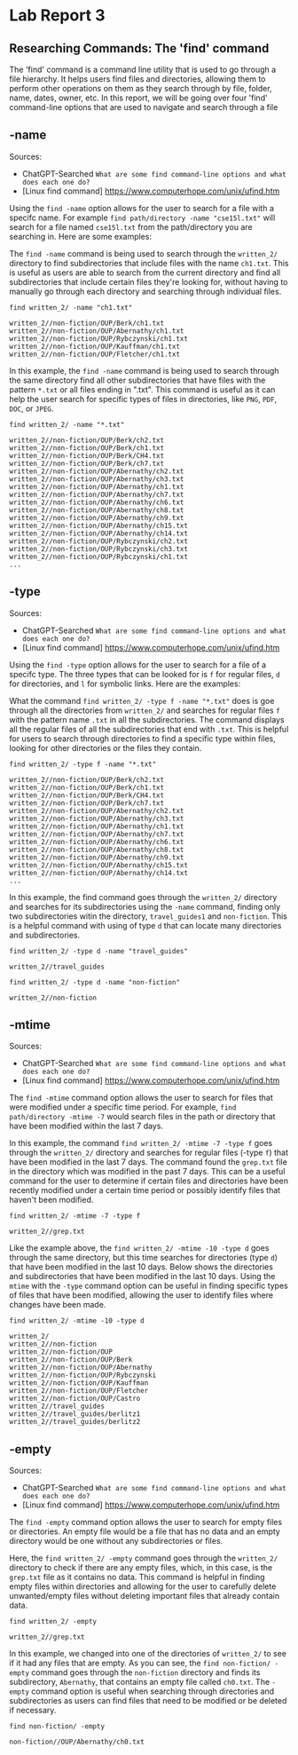 # Lab Report 3 

## Researching Commands: The 'find' command

The 'find' command is a command line utility that is used to go through a file hierarchy. It helps users find files and directories, allowing them to perform other operations on them as they search through by file, folder, name, dates, owner, etc. In this report, we will be going over four 'find' command-line options that are used to navigate and search through a file

## -name 
Sources:
* ChatGPT-Searched `What are some find command-line options and what does each one do?`
* [Linux find command] https://www.computerhope.com/unix/ufind.htm


Using the  `find -name` option allows for the user to search for a file with a specifc name. For example `find path/directory -name "cse15l.txt"` will search for a file named `cse15l.txt` from the path/directory you are searching in. Here are some examples:

The `find -name` command is being used to search through the `written_2/` directory to find subdirectories that include files with the name `ch1.txt`. This is useful as users are able to search from the current directory and find all subdirectories that include certain files they're looking for, without having to manually go through each directory and searching through individual files. 
```
find written_2/ -name "ch1.txt"

written_2//non-fiction/OUP/Berk/ch1.txt
written_2//non-fiction/OUP/Abernathy/ch1.txt
written_2//non-fiction/OUP/Rybczynski/ch1.txt
written_2//non-fiction/OUP/Kauffman/ch1.txt
written_2//non-fiction/OUP/Fletcher/ch1.txt
```

In this example, the `find -name` command is being used to search through the same directory find all other subdirectories that have files with the pattern `*.txt` or all files ending in ".txt". This command is useful as it can help the user search for specific types of files in directories, like `PNG`, `PDF`, `DOC`, or `JPEG`. 
```
find written_2/ -name "*.txt"

written_2//non-fiction/OUP/Berk/ch2.txt
written_2//non-fiction/OUP/Berk/ch1.txt
written_2//non-fiction/OUP/Berk/CH4.txt
written_2//non-fiction/OUP/Berk/ch7.txt
written_2//non-fiction/OUP/Abernathy/ch2.txt
written_2//non-fiction/OUP/Abernathy/ch3.txt
written_2//non-fiction/OUP/Abernathy/ch1.txt
written_2//non-fiction/OUP/Abernathy/ch7.txt
written_2//non-fiction/OUP/Abernathy/ch6.txt
written_2//non-fiction/OUP/Abernathy/ch8.txt
written_2//non-fiction/OUP/Abernathy/ch9.txt
written_2//non-fiction/OUP/Abernathy/ch15.txt
written_2//non-fiction/OUP/Abernathy/ch14.txt
written_2//non-fiction/OUP/Rybczynski/ch2.txt
written_2//non-fiction/OUP/Rybczynski/ch3.txt
written_2//non-fiction/OUP/Rybczynski/ch1.txt
...
```

## -type
Sources:
* ChatGPT-Searched `What are some find command-line options and what does each one do?`
* [Linux find command] https://www.computerhope.com/unix/ufind.htm

Using the  `find -type` option allows for the user to search for a file of a specifc type. The three types that can be looked for is `f` for regular files, `d` for directories, and `l` for symbolic links. Here are the examples:

What the command `find written_2/ -type f -name "*.txt"` does is goe through all the directories from `written_2/` and searches for regular files `f` with the pattern name `.txt` in all the subdirectories. The command displays all the regular files of all the subdirectories that end with `.txt`. This is helpful for users to search through directories to find a specific type within files, looking for other directories or the files they contain.
```
find written_2/ -type f -name "*.txt"

written_2//non-fiction/OUP/Berk/ch2.txt
written_2//non-fiction/OUP/Berk/ch1.txt
written_2//non-fiction/OUP/Berk/CH4.txt
written_2//non-fiction/OUP/Berk/ch7.txt
written_2//non-fiction/OUP/Abernathy/ch2.txt
written_2//non-fiction/OUP/Abernathy/ch3.txt
written_2//non-fiction/OUP/Abernathy/ch1.txt
written_2//non-fiction/OUP/Abernathy/ch7.txt
written_2//non-fiction/OUP/Abernathy/ch6.txt
written_2//non-fiction/OUP/Abernathy/ch8.txt
written_2//non-fiction/OUP/Abernathy/ch9.txt
written_2//non-fiction/OUP/Abernathy/ch15.txt
written_2//non-fiction/OUP/Abernathy/ch14.txt
...
```

In this example, the find command goes through the `written_2/` directory and searches for its subdirectories using the `-name` command, finding only two subdirectories witin the directory, `travel_guides1` and `non-fiction`. This is a helpful command with using of type `d` that can locate many directories and subdirectories.
```
find written_2/ -type d -name "travel_guides" 

written_2//travel_guides

find written_2/ -type d -name "non-fiction"

written_2//non-fiction
```

## -mtime
Sources:
* ChatGPT-Searched `What are some find command-line options and what does each one do?`
* [Linux find command] https://www.computerhope.com/unix/ufind.htm


The `find -mtime` command option allows the user to search for files that were modified under a specific time period. For example, `find path/directory -mtime -7` would search files in the path or directory that have been modified within the last 7 days. 

In this example, the command `find written_2/ -mtime -7 -type f` goes through the `written_2/` directory and searches for regular files (-type `f`) that have been modified in the last 7 days. The command found the `grep.txt` file in the directory which was modified in the past 7 days. This can be a useful command for the user to determine if certain files and directories have been recently modified under a certain time period or possibly identify files that haven't been modified. 
```
find written_2/ -mtime -7 -type f 

written_2//grep.txt
```

Like the example above, the `find written_2/ -mtime -10 -type d` goes through the same directory, but this time searches for directories (type `d`) that have been modified in the last 10 days. Below shows the directories and subdirectories that have been modified in the last 10 days. Using the `mtime` with the `-type` command option can be useful in finding specific types of files that have been modified, allowing the user to identify files where changes have been made.
```
find written_2/ -mtime -10 -type d

written_2/
written_2//non-fiction
written_2//non-fiction/OUP
written_2//non-fiction/OUP/Berk
written_2//non-fiction/OUP/Abernathy
written_2//non-fiction/OUP/Rybczynski
written_2//non-fiction/OUP/Kauffman
written_2//non-fiction/OUP/Fletcher
written_2//non-fiction/OUP/Castro
written_2//travel_guides
written_2//travel_guides/berlitz1
written_2//travel_guides/berlitz2
```

## -empty
Sources:
* ChatGPT-Searched `What are some find command-line options and what does each one do?`
* [Linux find command] https://www.computerhope.com/unix/ufind.htm


The `find -empty` command option allows the user to search for empty files or directories. An empty file would be a file that has no data and an empty directory would be one without any subdirectories or files.

Here, the `find written_2/ -empty` command goes through the `written_2/` directory to check if there are any empty files, which, in this case, is the `grep.txt` file as it contains no data. This command is helpful in finding empty files within directories and allowing for the user to carefully delete unwanted/empty files without deleting important files that already contain data.
```
find written_2/ -empty

written_2//grep.txt
```

In this example, we changed into one of the directories of `written_2/` to see if it had any files that are empty. As you can see, the `find non-fiction/ -empty` command goes through the `non-fiction` directory and finds its subdirectory, `Abernathy`, that contains an empty file called `ch0.txt`. The `-empty` command option is useful when searching through directories and subdirectories as users can find files that need to be modified or be deleted if necessary.  
```
find non-fiction/ -empty

non-fiction//OUP/Abernathy/ch0.txt
```
